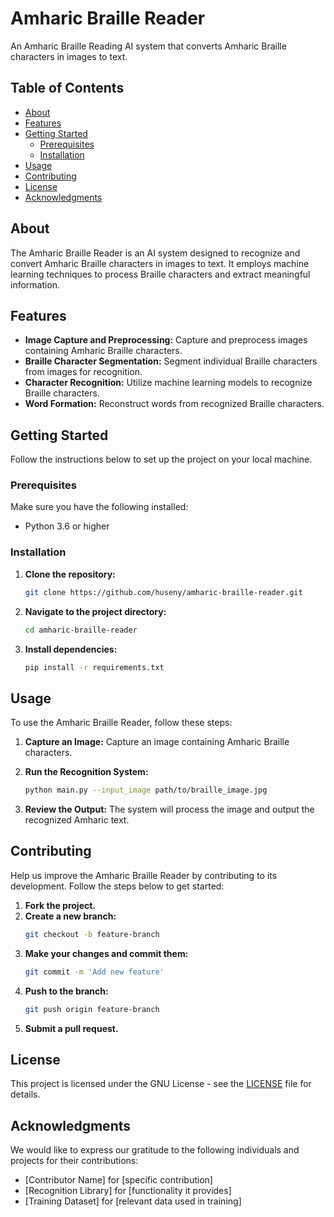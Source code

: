 # Amharic Braille Reader

An Amharic Braille Reading AI system that converts Amharic Braille characters in images to text.

## Table of Contents
- [About](#about)
- [Features](#features)
- [Getting Started](#getting-started)
  - [Prerequisites](#prerequisites)
  - [Installation](#installation)
- [Usage](#usage)
- [Contributing](#contributing)
- [License](#license)
- [Acknowledgments](#acknowledgments)

## About

The Amharic Braille Reader is an AI system designed to recognize and convert Amharic Braille characters in images to text. It employs machine learning techniques to process Braille characters and extract meaningful information.

## Features

- **Image Capture and Preprocessing:** Capture and preprocess images containing Amharic Braille characters.
- **Braille Character Segmentation:** Segment individual Braille characters from images for recognition.
- **Character Recognition:** Utilize machine learning models to recognize Braille characters.
- **Word Formation:** Reconstruct words from recognized Braille characters.

## Getting Started

Follow the instructions below to set up the project on your local machine.

### Prerequisites

Make sure you have the following installed:

- Python 3.6 or higher

### Installation

1. **Clone the repository:**
    ```bash
    git clone https://github.com/huseny/amharic-braille-reader.git
    ```

2. **Navigate to the project directory:**
    ```bash
    cd amharic-braille-reader
    ```

3. **Install dependencies:**
    ```bash
    pip install -r requirements.txt
    ```

## Usage

To use the Amharic Braille Reader, follow these steps:

1. **Capture an Image:** Capture an image containing Amharic Braille characters.

2. **Run the Recognition System:**
    ```bash
    python main.py --input_image path/to/braille_image.jpg
    ```

3. **Review the Output:**
    The system will process the image and output the recognized Amharic text.

## Contributing

Help us improve the Amharic Braille Reader by contributing to its development. Follow the steps below to get started:

1. **Fork the project.**
2. **Create a new branch:**
    ```bash
    git checkout -b feature-branch
    ```
3. **Make your changes and commit them:**
    ```bash
    git commit -m 'Add new feature'
    ```
4. **Push to the branch:**
    ```bash
    git push origin feature-branch
    ```
5. **Submit a pull request.**

## License

This project is licensed under the GNU License - see the [LICENSE](LICENSE) file for details.

## Acknowledgments

We would like to express our gratitude to the following individuals and projects for their contributions:

- [Contributor Name] for [specific contribution]
- [Recognition Library] for [functionality it provides]
- [Training Dataset] for [relevant data used in training]
